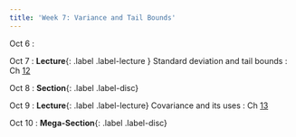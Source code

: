 ```yaml
---
title: 'Week 7: Variance and Tail Bounds'
---
```


Oct 6
: 

Oct 7
: **Lecture**{: .label .label-lecture } Standard deviation and tail bounds
    : Ch [12](http://prob140.org/textbook/content/Chapter_12/00_Standard_Deviation.html)

Oct 8
: **Section**{: .label .label-disc}

Oct 9
: **Lecture**{: .label .label-lecture} Covariance and its uses
    : Ch [13](http://prob140.org/textbook/content/Chapter_13/00_Variance_Via_Covariance.html)

Oct 10
: **Mega-Section**{: .label .label-disc}
